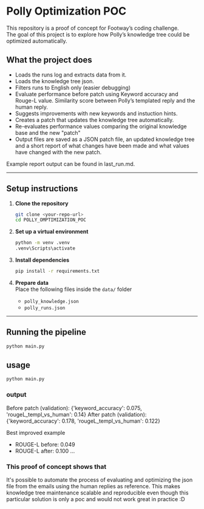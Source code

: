 # Polly Optimization POC

This repository is a proof of concept for Footway’s coding challenge.  
The goal of this project is to explore how Polly’s knowledge tree could be optimized automatically.

## What the project does

- Loads the runs log and extracts data from it.
- Loads the knowledge tree json.
- Filters runs to English only (easier debugging)
- Evaluate performance before patch using Keyword accuracy and Rouge-L value. Similarity score between Polly’s templated reply and the human reply.
- Suggests improvements with new keywords and instuction hints.
- Creates a patch that updates the knowledge tree automatically.
- Re-evaluates performance values comparing the original knowledge base and the new "patch"
- Output files are saved as a JSON patch file, an updated knowledge tree and a short report of what changes have been made and what values have changed with the new patch.

Example report output can be found in last_run.md.

---

## Setup instructions

1. **Clone the repository**
   ```bash
   git clone <your-repo-url>
   cd POLLY_OMPTIMIZATION_POC
   ```

2. **Set up a virtual environment**
   ```bash
   python -m venv .venv
   .venv\Scripts\activate
   ```

3. **Install dependencies**
   ```bash
   pip install -r requirements.txt
   ```

4. **Prepare data**  
   Place the following files inside the `data/` folder
   - `polly_knowledge.json`
   - `polly_runs.json`
---

## Running the pipeline

```bash
python main.py
```

## usage

```bash
python main.py
```

### output
Before patch (validation): {'keyword_accuracy': 0.075, 'rougeL_templ_vs_human': 0.14}
After patch (validation): {'keyword_accuracy': 0.178, 'rougeL_templ_vs_human': 0.122}

Best improved example

- ROUGE-L before: 0.049
- ROUGE-L after: 0.100
...

### This proof of concept shows that
It's possible to automate the process of evaluating and optimizing the json file
from the emails using the human replies as reference. 
This makes knowledge tree maintenance scalable and reproducible even though this particular solution is only a poc and would not work great in practice :D